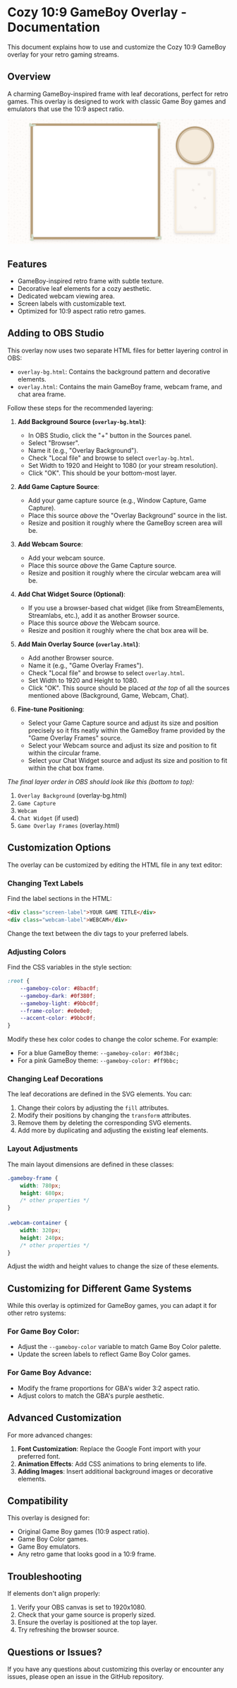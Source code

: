 # Cozy 10:9 GameBoy Overlay - Documentation

This document explains how to use and customize the Cozy 10:9 GameBoy overlay for your retro gaming streams.

## Overview

A charming GameBoy-inspired frame with leaf decorations, perfect for retro games. This overlay is designed to work with classic Game Boy games and emulators that use the 10:9 aspect ratio.

![Cozy 10:9 GameBoy Overlay](../../../docs/screenshots/cozy-10-9-gameboy.png)

## Features

- GameBoy-inspired retro frame with subtle texture.
- Decorative leaf elements for a cozy aesthetic.
- Dedicated webcam viewing area.
- Screen labels with customizable text.
- Optimized for 10:9 aspect ratio retro games.

## Adding to OBS Studio

This overlay now uses two separate HTML files for better layering control in OBS:
- `overlay-bg.html`: Contains the background pattern and decorative elements.
- `overlay.html`: Contains the main GameBoy frame, webcam frame, and chat area frame.

Follow these steps for the recommended layering:

1.  **Add Background Source (`overlay-bg.html`)**:
    *   In OBS Studio, click the "+" button in the Sources panel.
    *   Select "Browser".
    *   Name it (e.g., "Overlay Background").
    *   Check "Local file" and browse to select `overlay-bg.html`.
    *   Set Width to 1920 and Height to 1080 (or your stream resolution).
    *   Click "OK". This should be your bottom-most layer.

2.  **Add Game Capture Source**:
    *   Add your game capture source (e.g., Window Capture, Game Capture).
    *   Place this source *above* the "Overlay Background" source in the list.
    *   Resize and position it roughly where the GameBoy screen area will be.

3.  **Add Webcam Source**:
    *   Add your webcam source.
    *   Place this source *above* the Game Capture source.
    *   Resize and position it roughly where the circular webcam area will be.

4.  **Add Chat Widget Source (Optional)**:
    *   If you use a browser-based chat widget (like from StreamElements, Streamlabs, etc.), add it as another Browser source.
    *   Place this source *above* the Webcam source.
    *   Resize and position it roughly where the chat box area will be.

5.  **Add Main Overlay Source (`overlay.html`)**:
    *   Add another Browser source.
    *   Name it (e.g., "Game Overlay Frames").
    *   Check "Local file" and browse to select `overlay.html`.
    *   Set Width to 1920 and Height to 1080.
    *   Click "OK". This source should be placed *at the top* of all the sources mentioned above (Background, Game, Webcam, Chat).

6.  **Fine-tune Positioning**:
    *   Select your Game Capture source and adjust its size and position precisely so it fits neatly within the GameBoy frame provided by the "Game Overlay Frames" source.
    *   Select your Webcam source and adjust its size and position to fit within the circular frame.
    *   Select your Chat Widget source and adjust its size and position to fit within the chat box frame.

*The final layer order in OBS should look like this (bottom to top):*
1.  `Overlay Background` (overlay-bg.html)
2.  `Game Capture`
3.  `Webcam`
4.  `Chat Widget` (if used)
5.  `Game Overlay Frames` (overlay.html)

## Customization Options

The overlay can be customized by editing the HTML file in any text editor:

### Changing Text Labels

Find the label sections in the HTML:

```html
<div class="screen-label">YOUR GAME TITLE</div>
<div class="webcam-label">WEBCAM</div>
```

Change the text between the div tags to your preferred labels.

### Adjusting Colors

Find the CSS variables in the style section:

```css
:root {
    --gameboy-color: #8bac0f;
    --gameboy-dark: #0f380f;
    --gameboy-light: #9bbc0f;
    --frame-color: #e0e0e0;
    --accent-color: #9bbc0f;
}
```

Modify these hex color codes to change the color scheme. For example:
- For a blue GameBoy theme: `--gameboy-color: #0f3b8c;`
- For a pink GameBoy theme: `--gameboy-color: #ff9bbc;`

### Changing Leaf Decorations

The leaf decorations are defined in the SVG elements. You can:
1. Change their colors by adjusting the `fill` attributes.
2. Modify their positions by changing the `transform` attributes.
3. Remove them by deleting the corresponding SVG elements.
4. Add more by duplicating and adjusting the existing leaf elements.

### Layout Adjustments

The main layout dimensions are defined in these classes:

```css
.gameboy-frame {
    width: 780px;
    height: 680px;
    /* other properties */
}

.webcam-container {
    width: 320px;
    height: 240px;
    /* other properties */
}
```

Adjust the width and height values to change the size of these elements.

## Customizing for Different Game Systems

While this overlay is optimized for GameBoy games, you can adapt it for other retro systems:

### For Game Boy Color:
- Adjust the `--gameboy-color` variable to match Game Boy Color palette.
- Update the screen labels to reflect Game Boy Color games.

### For Game Boy Advance:
- Modify the frame proportions for GBA's wider 3:2 aspect ratio.
- Adjust colors to match the GBA's purple aesthetic.

## Advanced Customization

For more advanced changes:

1. **Font Customization**: Replace the Google Font import with your preferred font.
2. **Animation Effects**: Add CSS animations to bring elements to life.
3. **Adding Images**: Insert additional background images or decorative elements.

## Compatibility

This overlay is designed for:
- Original Game Boy games (10:9 aspect ratio).
- Game Boy Color games.
- Game Boy emulators.
- Any retro game that looks good in a 10:9 frame.

## Troubleshooting

If elements don't align properly:
1. Verify your OBS canvas is set to 1920x1080.
2. Check that your game source is properly sized.
3. Ensure the overlay is positioned at the top layer.
4. Try refreshing the browser source.

## Questions or Issues?

If you have any questions about customizing this overlay or encounter any issues, please open an issue in the GitHub repository.
